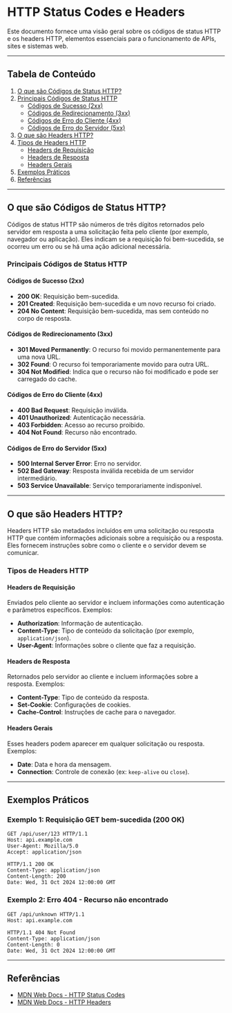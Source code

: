 # HTTP Status Codes e Headers

Este documento fornece uma visão geral sobre os códigos de status HTTP e os headers HTTP, elementos essenciais para o funcionamento de APIs, sites e sistemas web.

---

## Tabela de Conteúdo
1. [O que são Códigos de Status HTTP?](#o-que-são-códigos-de-status-http)
2. [Principais Códigos de Status HTTP](#principais-códigos-de-status-http)
   - [Códigos de Sucesso (2xx)](#códigos-de-sucesso-2xx)
   - [Códigos de Redirecionamento (3xx)](#códigos-de-redirecionamento-3xx)
   - [Códigos de Erro do Cliente (4xx)](#códigos-de-erro-do-cliente-4xx)
   - [Códigos de Erro do Servidor (5xx)](#códigos-de-erro-do-servidor-5xx)
3. [O que são Headers HTTP?](#o-que-são-headers-http)
4. [Tipos de Headers HTTP](#tipos-de-headers-http)
   - [Headers de Requisição](#headers-de-requisição)
   - [Headers de Resposta](#headers-de-resposta)
   - [Headers Gerais](#headers-gerais)
5. [Exemplos Práticos](#exemplos-práticos)
6. [Referências](#referências)

---

## O que são Códigos de Status HTTP?

Códigos de status HTTP são números de três dígitos retornados pelo servidor em resposta a uma solicitação feita pelo cliente (por exemplo, navegador ou aplicação). Eles indicam se a requisição foi bem-sucedida, se ocorreu um erro ou se há uma ação adicional necessária.

### Principais Códigos de Status HTTP

#### Códigos de Sucesso (2xx)
- **200 OK**: Requisição bem-sucedida.
- **201 Created**: Requisição bem-sucedida e um novo recurso foi criado.
- **204 No Content**: Requisição bem-sucedida, mas sem conteúdo no corpo de resposta.

#### Códigos de Redirecionamento (3xx)
- **301 Moved Permanently**: O recurso foi movido permanentemente para uma nova URL.
- **302 Found**: O recurso foi temporariamente movido para outra URL.
- **304 Not Modified**: Indica que o recurso não foi modificado e pode ser carregado do cache.

#### Códigos de Erro do Cliente (4xx)
- **400 Bad Request**: Requisição inválida.
- **401 Unauthorized**: Autenticação necessária.
- **403 Forbidden**: Acesso ao recurso proibido.
- **404 Not Found**: Recurso não encontrado.

#### Códigos de Erro do Servidor (5xx)
- **500 Internal Server Error**: Erro no servidor.
- **502 Bad Gateway**: Resposta inválida recebida de um servidor intermediário.
- **503 Service Unavailable**: Serviço temporariamente indisponível.

---

## O que são Headers HTTP?

Headers HTTP são metadados incluídos em uma solicitação ou resposta HTTP que contém informações adicionais sobre a requisição ou a resposta. Eles fornecem instruções sobre como o cliente e o servidor devem se comunicar.

### Tipos de Headers HTTP

#### Headers de Requisição
Enviados pelo cliente ao servidor e incluem informações como autenticação e parâmetros específicos. Exemplos:
- **Authorization**: Informação de autenticação.
- **Content-Type**: Tipo de conteúdo da solicitação (por exemplo, `application/json`).
- **User-Agent**: Informações sobre o cliente que faz a requisição.

#### Headers de Resposta
Retornados pelo servidor ao cliente e incluem informações sobre a resposta. Exemplos:
- **Content-Type**: Tipo de conteúdo da resposta.
- **Set-Cookie**: Configurações de cookies.
- **Cache-Control**: Instruções de cache para o navegador.

#### Headers Gerais
Esses headers podem aparecer em qualquer solicitação ou resposta. Exemplos:
- **Date**: Data e hora da mensagem.
- **Connection**: Controle de conexão (ex: `keep-alive` ou `close`).

---

## Exemplos Práticos

### Exemplo 1: Requisição GET bem-sucedida (200 OK)
```http
GET /api/user/123 HTTP/1.1
Host: api.example.com
User-Agent: Mozilla/5.0
Accept: application/json

HTTP/1.1 200 OK
Content-Type: application/json
Content-Length: 200
Date: Wed, 31 Oct 2024 12:00:00 GMT
```

### Exemplo 2: Erro 404 - Recurso não encontrado
```http
GET /api/unknown HTTP/1.1
Host: api.example.com

HTTP/1.1 404 Not Found
Content-Type: application/json
Content-Length: 0
Date: Wed, 31 Oct 2024 12:00:00 GMT
```

---

## Referências
- [MDN Web Docs - HTTP Status Codes](https://developer.mozilla.org/en-US/docs/Web/HTTP/Status)
- [MDN Web Docs - HTTP Headers](https://developer.mozilla.org/en-US/docs/Web/HTTP/Headers)
